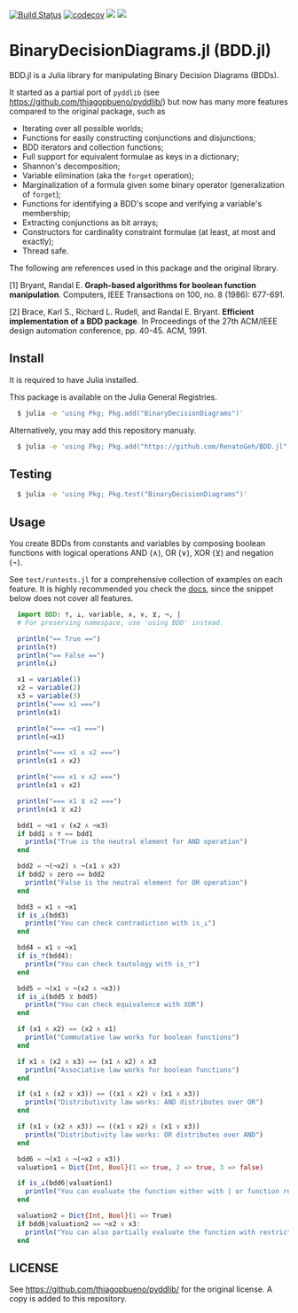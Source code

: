 [![Build Status](https://travis-ci.com/RenatoGeh/BDD.jl.svg?branch=master)](https://travis-ci.com/RenatoGeh/BDD.jl)
[![codecov](https://codecov.io/gh/RenatoGeh/BDD.jl/branch/master/graph/badge.svg)](https://codecov.io/gh/RenatoGeh/BDD.jl)
[![](https://img.shields.io/badge/docs-stable-blue.svg)](https://renatogeh.github.io/BDD.jl/stable)
[![](https://img.shields.io/badge/docs-dev-blue.svg)](https://renatogeh.github.io/BDD.jl/dev)

BinaryDecisionDiagrams.jl (BDD.jl)
======

BDD.jl is a Julia library for manipulating Binary Decision Diagrams (BDDs).

It started as a partial port of `pyddlib` (see https://github.com/thiagopbueno/pyddlib/) but now
has many more features compared to the original package, such as

- Iterating over all possible worlds;
- Functions for easily constructing conjunctions and disjunctions;
- BDD iterators and collection functions;
- Full support for equivalent formulae as keys in a dictionary;
- Shannon's decomposition;
- Variable elimination (aka the `forget` operation);
- Marginalization of a formula given some binary operator (generalization of `forget`);
- Functions for identifying a BDD's scope and verifying a variable's membership;
- Extracting conjunctions as bit arrays;
- Constructors for cardinality constraint formulae (at least, at most and exactly);
- Thread safe.

The following are references used in this package and the original library.

[1] Bryant, Randal E. **Graph-based algorithms for boolean function
manipulation**. Computers, IEEE Transactions on 100, no. 8 (1986):
677-691.

[2] Brace, Karl S., Richard L. Rudell, and Randal E. Bryant. **Efficient
implementation of a BDD package**. In Proceedings of the 27th ACM/IEEE
design automation conference, pp. 40-45. ACM, 1991.

Install
-------

It is required to have Julia installed.

This package is available on the Julia General Registries.

```bash
  $ julia -e 'using Pkg; Pkg.add("BinaryDecisionDiagrams")'
```

Alternatively, you may add this repository manualy.

```bash
  $ julia -e 'using Pkg; Pkg.add("https://github.com/RenatoGeh/BDD.jl")'
```

Testing
-------

```bash
  $ julia -e 'using Pkg; Pkg.test("BinaryDecisionDiagrams")'
```

Usage
-----

You create BDDs from constants and variables by composing boolean
functions with logical operations AND (∧), OR (∨), XOR (⊻) and
negation (¬).

See `test/runtests.jl` for a comprehensive collection of examples on each feature. It is highly
recommended you check the [docs](https://renatogeh.github.io/BDD.jl/stable), since the snippet
below does not cover all features.

```julia
  import BDD: ⊤, ⊥, variable, ∧, ∨, ⊻, ¬, |
  # For preserving namespace, use 'using BDD' instead.

  println("== True ==")
  println(⊤)
  println("== False ==")
  println(⊥)

  x1 = variable(1)
  x2 = variable(2)
  x3 = variable(3)
  println("=== x1 ===")
  println(x1)

  println("=== ¬x1 ===")
  println(¬x1)

  println("=== x1 ∧ x2 ===")
  println(x1 ∧ x2)

  println("=== x1 ∨ x2 ===")
  println(x1 ∨ x2)

  println("=== x1 ⊻ x2 ===")
  println(x1 ⊻ x2)

  bdd1 = ¬x1 ∨ (x2 ∧ ¬x3)
  if bdd1 ∧ ⊤ == bdd1
    println("True is the neutral element for AND operation")
  end

  bdd2 = ¬(¬x2) ∧ ¬(x1 ∨ x3)
  if bdd2 ∨ zero == bdd2
    println("False is the neutral element for OR operation")
  end

  bdd3 = x1 ∧ ¬x1
  if is_⊥(bdd3)
    println("You can check contradiction with is_⊥")
  end

  bdd4 = x1 ∨ ¬x1
  if is_⊤(bdd4):
    println("You can check tautology with is_⊤")
  end

  bdd5 = ¬(x1 ∨ ¬(x2 ∧ ¬x3))
  if is_⊥(bdd5 ⊻ bdd5)
    println("You can check equivalence with XOR")
  end

  if (x1 ∧ x2) == (x2 ∧ x1)
    println("Commutative law works for boolean functions")
  end

  if x1 ∧ (x2 ∧ x3) == (x1 ∧ x2) ∧ x3
    println("Associative law works for boolean functions")
  end

  if (x1 ∧ (x2 ∨ x3)) == ((x1 ∧ x2) ∨ (x1 ∧ x3))
    println("Distributivity law works: AND distributes over OR")
  end

  if (x1 ∨ (x2 ∧ x3)) == ((x1 ∨ x2) ∧ (x1 ∨ x3))
    println("Distributivity law works: OR distributes over AND")
  end

  bdd6 = ¬(x1 ∧ ¬(¬x2 ∨ x3))
  valuation1 = Dict{Int, Bool}(1 => true, 2 => true, 3 => false)

  if is_⊥(bdd6|valuation1)
    println("You can evaluate the function either with | or function restrict!")
  end

  valuation2 = Dict{Int, Bool}(1 => True)
  if bdd6|valuation2 == ¬x2 ∨ x3:
    println("You can also partially evaluate the function with restrict")
  end
```

LICENSE
-------

See https://github.com/thiagopbueno/pyddlib/ for the original license.
A copy is added to this repository.
